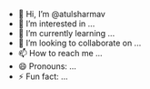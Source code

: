- 👋 Hi, I’m @atulsharmav
- 👀 I’m interested in ...
- 🌱 I’m currently learning ...
- 💞️ I’m looking to collaborate on ...
- 📫 How to reach me ...
- 😄 Pronouns: ...
- ⚡ Fun fact: ...

<!---
atulsharmav/atulsharmav is a ✨ special ✨ repository because its `README.md` (this file) appears on your GitHub profile.
You can click the Preview link to take a look at your changes.
--->
